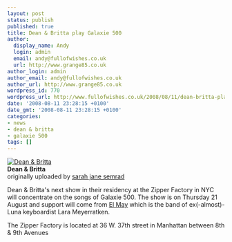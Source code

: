 ```yaml
---
layout: post
status: publish
published: true
title: Dean & Britta play Galaxie 500
author:
  display_name: Andy
  login: admin
  email: andy@fullofwishes.co.uk
  url: http://www.grange85.co.uk
author_login: admin
author_email: andy@fullofwishes.co.uk
author_url: http://www.grange85.co.uk
wordpress_id: 770
wordpress_url: http://www.fullofwishes.co.uk/2008/08/11/dean-britta-play-galaxie-500/
date: '2008-08-11 23:28:15 +0100'
date_gmt: '2008-08-11 23:28:15 +0100'
categories:
- news
- dean & britta
- galaxie 500
tags: []
---
```

<div class="imagebox-a"><a href="http://www.flickr.com/photos/95202798@N00/2718034629/" title="Photo Sharing"><img src="http://farm4.static.flickr.com/3096/2718034629_330c088193_m.jpg" alt="Dean & Britta" /></a><br/><strong>Dean & Britta</strong><br/>originally uploaded by <a href="http://www.flickr.com/people/95202798@N00/">sarah jane semrad</a></div>
<p>Dean & Britta's next show in their residency at the Zipper Factory in NYC will concentrate on the songs of Galaxie 500. The show is on Thursday 21 August and support will come from <a href="http://www.elmayforever.com/">El May</a> which is the band of ex(-almost)-Luna keyboardist Lara Meyerratken.</p>
<p>The Zipper Factory is located at 36 W. 37th street in Manhattan between 8th & 9th Avenues</p>
<p><br clear="right"/></p>
